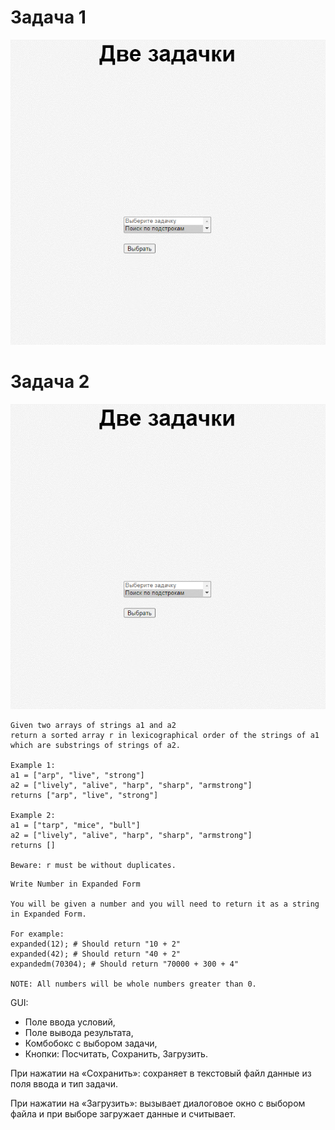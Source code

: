 # Задача 1
![](README/task2.gif)

# Задача 2
![](README/task1.gif)

```
Given two arrays of strings a1 and a2 
return a sorted array r in lexicographical order of the strings of a1 
which are substrings of strings of a2.

Example 1:
a1 = ["arp", "live", "strong"]
a2 = ["lively", "alive", "harp", "sharp", "armstrong"]
returns ["arp", "live", "strong"]

Example 2:
a1 = ["tarp", "mice", "bull"]
a2 = ["lively", "alive", "harp", "sharp", "armstrong"]
returns []

Beware: r must be without duplicates.
```

```
Write Number in Expanded Form

You will be given a number and you will need to return it as a string in Expanded Form. 

For example:
expanded(12); # Should return "10 + 2"
expanded(42); # Should return "40 + 2"
expandedm(70304); # Should return "70000 + 300 + 4"

NOTE: All numbers will be whole numbers greater than 0.
```

GUI:
* Поле ввода условий,
* Поле вывода результата,
* Комбобокс с выбором задачи,
* Кнопки: Посчитать, Сохранить, Загрузить.

При нажатии на «Сохранить»: сохраняет в текстовый файл данные из поля
ввода и тип задачи.

При нажатии на «Загрузить»: вызывает диалоговое окно с выбором файла и
при выборе загружает данные и считывает.
